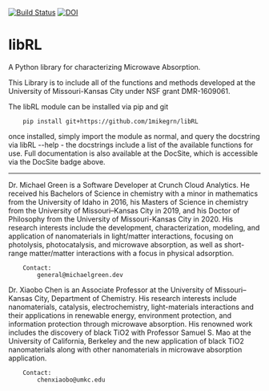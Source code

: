 [![Build Status](https://travis-ci.com/1mikegrn/libRL.svg?branch=master)](https://travis-ci.com/1mikegrn/libRL)
[![DOI](https://joss.theoj.org/papers/10.21105/joss.01868/status.svg)](https://doi.org/10.21105/joss.01868)

# libRL
A Python library for characterizing Microwave Absorption.

This Library is to include all of the functions and methods developed at the University of Missouri-Kansas City 
under NSF grant DMR-1609061.

The libRL module can be installed via pip and git

        pip install git+https://github.com/1mikegrn/libRL

once installed, simply import the module as normal, and query the
docstring via libRL --help - the docstrings include a list of the available
functions for use. Full documentation is also available at the DocSite,
which is accessible via the DocSite badge above.

--------------------------------

Dr. Michael Green is a Software Developer at Crunch Cloud Analytics. He received his Bachelors of Science in chemistry with a minor in mathematics from the University of Idaho in 2016, his Masters of Science in chemistry from the University of Missouri–Kansas City in 2019, and his Doctor of Philosophy from the University of Missouri-Kansas City in 2020. His research interests include the development, characterization, modeling, and application of nanomaterials in light/matter interactions, focusing on photolysis, photocatalysis, and microwave absorption, as well as short-range matter/matter interactions with a focus in physical adsorption.
        
        Contact:
            general@michaelgreen.dev

Dr. Xiaobo Chen is an Associate Professor at the University of Missouri–Kansas City, Department of Chemistry. His research interests include nanomaterials, catalysis, electrochemistry, light-materials interactions and their applications in renewable energy, environment protection, and information protection through microwave absorption. His renowned work includes the discovery of black TiO2 with Professor Samuel S. Mao at the University of California, Berkeley and the new application of black TiO2 nanomaterials along with other nanomaterials in microwave absorption application.
        
        Contact:
            chenxiaobo@umkc.edu
